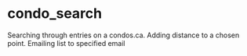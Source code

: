 # condo_search
Searching through entries on a condos.ca. Adding distance to a chosen point. Emailing list to specified email
